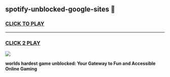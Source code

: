 
## spotify-unblocked-google-sites 👋
<h3>
<a href="https://premium.freeplayer.one?title=spotify-unblocked-google-sites&ref=14F">CLICK TO PLAY</a></h3>
<hr>

<h3>
<a href="https://premium.freeplayer.one?title=spotify-unblocked-google-sites&ref=14F">CLICK 2 PLAY</a>
  
</h3>

<a href="https://premium.freeplayer.one?title=spotify-unblocked-google-sites&ref=12F/"><img src="https://clearcache.store/games.png"></a>


**worlds hardest game unblocked: Your Gateway to Fun and Accessible Online Gaming**
